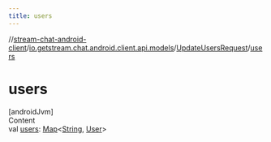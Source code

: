 ```yaml
---
title: users
---
```

//[stream-chat-android-client](../../../index.md)/[io.getstream.chat.android.client.api.models](../index.md)/[UpdateUsersRequest](index.md)/[users](users.md)



# users  
[androidJvm]  
Content  
val [users](users.md): [Map](https://kotlinlang.org/api/latest/jvm/stdlib/kotlin.collections/-map/index.html)&lt;[String](https://kotlinlang.org/api/latest/jvm/stdlib/kotlin/-string/index.html), [User](../../io.getstream.chat.android.client.models/User/index.md)&gt;  



